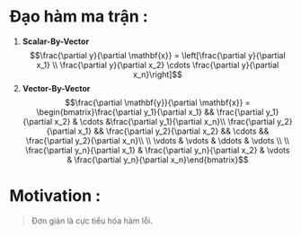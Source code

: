 <script type="text/javascript"  src="http://cdn.mathjax.org/mathjax/latest/MathJax.js?config=TeX-AMS-MML_HTMLorMML">  
</script>
# Đạo hàm ma trận :
1. **Scalar-By-Vector**
$$\frac{\partial y}{\partial \mathbf{x}} = \left[\frac{\partial y}{\partial x_1} \\ \frac{\partial y}{\partial x_2} \cdots \frac{\partial y}{\partial x_n}\right]$$
2. **Vector-By-Vector**
$$\frac{\partial \mathbf{y}}{\partial \mathbf{x}} = \begin{bmatrix}\frac{\partial y_1}{\partial x_1} && \frac{\partial y_1}{\partial x_2} & \cdots &\frac{\partial y_1}{\partial x_n}\\ \frac{\partial y_2}{\partial x_1} && \frac{\partial y_2}{\partial x_2} && \cdots && \frac{\partial y_2}{\partial x_n}\\ \\ \vdots & \vdots & \ddots & \vdots \\ \\ \frac{\partial y_n}{\partial x_1} & \frac{\partial y_n}{\partial x_2} & \vdots & \frac{\partial y_n}{\partial x_n}\end{bmatrix}$$
# Motivation :
> Đơn giản là cực tiểu hóa hàm lỗi. 
<!--stackedit_data:
eyJoaXN0b3J5IjpbLTIwNzE1MjkxMTMsLTk0MzUwMzU5Nl19
-->